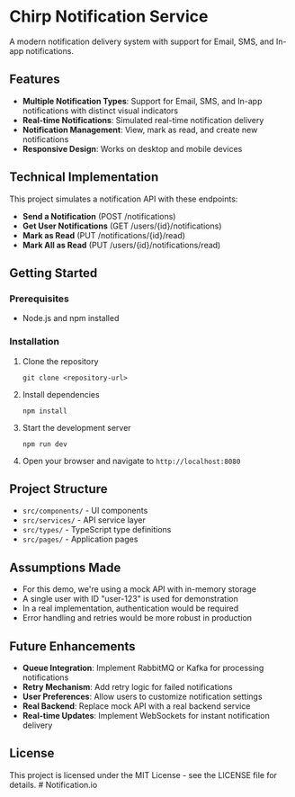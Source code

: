 
# Chirp Notification Service

A modern notification delivery system with support for Email, SMS, and In-app notifications.

## Features

- **Multiple Notification Types**: Support for Email, SMS, and In-app notifications with distinct visual indicators
- **Real-time Notifications**: Simulated real-time notification delivery
- **Notification Management**: View, mark as read, and create new notifications
- **Responsive Design**: Works on desktop and mobile devices

## Technical Implementation

This project simulates a notification API with these endpoints:

- **Send a Notification** (POST /notifications)
- **Get User Notifications** (GET /users/{id}/notifications)
- **Mark as Read** (PUT /notifications/{id}/read)
- **Mark All as Read** (PUT /users/{id}/notifications/read)

## Getting Started

### Prerequisites

- Node.js and npm installed

### Installation

1. Clone the repository
   ```
   git clone <repository-url>
   ```

2. Install dependencies
   ```
   npm install
   ```

3. Start the development server
   ```
   npm run dev
   ```

4. Open your browser and navigate to `http://localhost:8080`

## Project Structure

- `src/components/` - UI components 
- `src/services/` - API service layer
- `src/types/` - TypeScript type definitions
- `src/pages/` - Application pages

## Assumptions Made

- For this demo, we're using a mock API with in-memory storage
- A single user with ID "user-123" is used for demonstration
- In a real implementation, authentication would be required
- Error handling and retries would be more robust in production

## Future Enhancements

- **Queue Integration**: Implement RabbitMQ or Kafka for processing notifications
- **Retry Mechanism**: Add retry logic for failed notifications
- **User Preferences**: Allow users to customize notification settings
- **Real Backend**: Replace mock API with a real backend service
- **Real-time Updates**: Implement WebSockets for instant notification delivery

## License

This project is licensed under the MIT License - see the LICENSE file for details.
#   N o t i f i c a t i o n . i o  
 